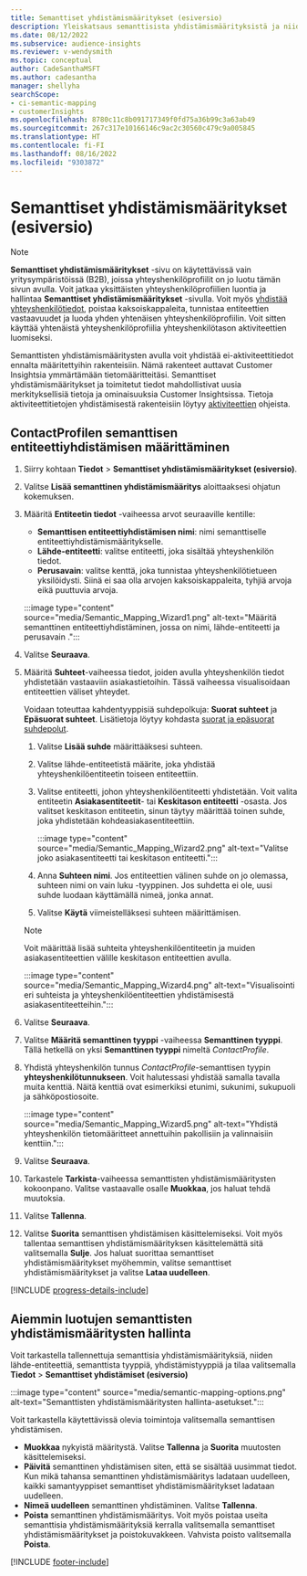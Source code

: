 ```yaml
---
title: Semanttiset yhdistämismääritykset (esiversio)
description: Yleiskatsaus semanttisista yhdistämismäärityksistä ja niiden käytöstä.
ms.date: 08/12/2022
ms.subservice: audience-insights
ms.reviewer: v-wendysmith
ms.topic: conceptual
author: CadeSanthaMSFT
ms.author: cadesantha
manager: shellyha
searchScope:
- ci-semantic-mapping
- customerInsights
ms.openlocfilehash: 8780c11c8b091717349f0fd75a36b99c3a63ab49
ms.sourcegitcommit: 267c317e10166146c9ac2c30560c479c9a005845
ms.translationtype: HT
ms.contentlocale: fi-FI
ms.lasthandoff: 08/16/2022
ms.locfileid: "9303872"
---
```

# <a name="semantic-mappings-preview"></a>Semanttiset yhdistämismääritykset (esiversio)

> [!NOTE]
> **Semanttiset yhdistämismääritykset** -sivu on käytettävissä vain yritysympäristöissä (B2B), joissa yhteyshenkilöprofiilit on jo luotu tämän sivun avulla. Voit jatkaa yksittäisten yhteyshenkilöprofiilien luontia ja hallintaa **Semanttiset yhdistämismääritykset** -sivulla. Voit myös [yhdistää yhteyshenkilötiedot](data-unification-contacts.md), poistaa kaksoiskappaleita, tunnistaa entiteettien vastaavuudet ja luoda yhden yhtenäisen yhteyshenkilöprofiilin. Voit sitten käyttää yhtenäistä yhteyshenkilöprofiilia yhteyshenkilötason aktiviteettien luomiseksi.

Semanttisten yhdistämismääritysten avulla voit yhdistää ei-aktiviteettitiedot ennalta määritettyihin rakenteisiin. Nämä rakenteet auttavat Customer Insightsia ymmärtämään tietomääritteitäsi. Semanttiset yhdistämismääritykset ja toimitetut tiedot mahdollistivat uusia merkityksellisiä tietoja ja ominaisuuksia Customer Insightsissa. Tietoja aktiviteettitietojen yhdistämisestä rakenteisiin löytyy [aktiviteettien](activities.md) ohjeista.

## <a name="define-a-contactprofile-semantic-entity-mapping"></a>ContactProfilen semanttisen entiteettiyhdistämisen määrittäminen

1. Siirry kohtaan **Tiedot** > **Semanttiset yhdistämismääritykset (esiversio)**.

1. Valitse **Lisää semanttinen yhdistämismääritys** aloittaaksesi ohjatun kokemuksen.

1. Määritä **Entiteetin tiedot** -vaiheessa arvot seuraaville kentille:

   - **Semanttisen entiteettiyhdistämisen nimi**: nimi semanttiselle entiteettiyhdistämismääritykselle.
   - **Lähde-entiteetti**: valitse entiteetti, joka sisältää yhteyshenkilön tiedot.
   - **Perusavain**: valitse kenttä, joka tunnistaa yhteyshenkilötietueen yksilöidysti. Siinä ei saa olla arvojen kaksoiskappaleita, tyhjiä arvoja eikä puuttuvia arvoja.

   :::image type="content" source="media/Semantic_Mapping_Wizard1.png" alt-text="Määritä semanttinen entiteettiyhdistäminen, jossa on nimi, lähde-entiteetti ja perusavain .":::

1. Valitse **Seuraava**.

1. Määritä **Suhteet**-vaiheessa tiedot, joiden avulla yhteyshenkilön tiedot yhdistetään vastaaviin asiakastietoihin. Tässä vaiheessa visualisoidaan entiteettien väliset yhteydet.  

   Voidaan toteuttaa kahdentyyppisiä suhdepolkuja: **Suorat suhteet** ja **Epäsuorat suhteet**. Lisätietoja löytyy kohdasta [suorat ja epäsuorat suhdepolut](relationships.md#relationship-paths).

   1. Valitse **Lisää suhde** määrittääksesi suhteen.
   1. Valitse lähde-entiteetistä määrite, joka yhdistää yhteyshenkilöentiteetin toiseen entiteettiin.
   1. Valitse entiteetti, johon yhteyshenkilöentiteetti yhdistetään. Voit valita entiteetin **Asiakasentiteetit**- tai **Keskitason entiteetti** -osasta. Jos valitset keskitason entiteetin, sinun täytyy määrittää toinen suhde, joka yhdistetään kohdeasiakasentiteettiin.

      :::image type="content" source="media/Semantic_Mapping_Wizard2.png" alt-text="Valitse joko asiakasentiteetti tai keskitason entiteetti.":::

   1. Anna **Suhteen nimi**. Jos entiteettien välinen suhde on jo olemassa, suhteen nimi on vain luku -tyyppinen. Jos suhdetta ei ole, uusi suhde luodaan käyttämällä nimeä, jonka annat.
   1. Valitse **Käytä** viimeistelläksesi suhteen määrittämisen.

   > [!NOTE]
   > Voit määrittää lisää suhteita yhteyshenkilöentiteetin ja muiden asiakasentiteettien välille keskitason entiteettien avulla.
   
     :::image type="content" source="media/Semantic_Mapping_Wizard4.png" alt-text="Visualisointi eri suhteista ja yhteyshenkilöentiteettien yhdistämisestä asiakasentiteetteihin.":::

1. Valitse **Seuraava**.

1. Valitse **Määritä semanttinen tyyppi** -vaiheessa **Semanttinen tyyppi**. Tällä hetkellä on yksi **Semanttinen tyyppi** nimeltä *ContactProfile*.

1. Yhdistä yhteyshenkilön tunnus *ContactProfile*-semanttisen tyypin **yhteyshenkilötunnukseen**. Voit halutessasi yhdistää samalla tavalla muita kenttiä. Näitä kenttiä ovat esimerkiksi etunimi, sukunimi, sukupuoli ja sähköpostiosoite.

   :::image type="content" source="media/Semantic_Mapping_Wizard5.png" alt-text="Yhdistä yhteyshenkilön tietomääritteet annettuihin pakollisiin ja valinnaisiin kenttiin.":::

1. Valitse **Seuraava**.

1. Tarkastele **Tarkista**-vaiheessa semanttisten yhdistämismääritysten kokoonpano. Valitse vastaavalle osalle **Muokkaa**, jos haluat tehdä muutoksia.

1. Valitse **Tallenna**.

1. Valitse **Suorita** semanttisen yhdistämisen käsittelemiseksi. Voit myös tallentaa semanttisen yhdistämismäärityksen käsittelemättä sitä valitsemalla **Sulje**. Jos haluat suorittaa semanttiset yhdistämismääritykset myöhemmin, valitse semanttiset yhdistämismääritykset ja valitse **Lataa uudelleen**.

[!INCLUDE [progress-details-include](includes/progress-details-pane.md)]

## <a name="manage-existing-semantic-mappings"></a>Aiemmin luotujen semanttisten yhdistämismääritysten hallinta

Voit tarkastella tallennettuja semanttisia yhdistämismäärityksiä, niiden lähde-entiteettiä, semanttista tyyppiä, yhdistämistyyppiä ja tilaa valitsemalla **Tiedot** > **Semanttiset yhdistämiset (esiversio)**

:::image type="content" source="media/semantic-mapping-options.png" alt-text="Semanttisten yhdistämismääritysten hallinta-asetukset.":::

Voit tarkastella käytettävissä olevia toimintoja valitsemalla semanttisen yhdistämisen.
- **Muokkaa** nykyistä määritystä. Valitse **Tallenna** ja **Suorita** muutosten käsittelemiseksi.
- **Päivitä** semanttinen yhdistämisen siten, että se sisältää uusimmat tiedot. Kun mikä tahansa semanttinen yhdistämismääritys ladataan uudelleen, kaikki samantyyppiset semanttiset yhdistämismääritykset ladataan uudelleen.
- **Nimeä uudelleen** semanttinen yhdistäminen. Valitse **Tallenna**.
- **Poista** semanttinen yhdistämismääritys. Voit myös poistaa useita semanttisia yhdistämismäärityksiä kerralla valitsemalla semanttiset yhdistämismääritykset ja poistokuvakkeen. Vahvista poisto valitsemalla **Poista**.

[!INCLUDE [footer-include](includes/footer-banner.md)]
